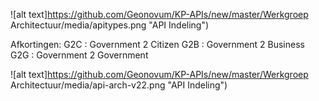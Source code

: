 
![alt text]https://github.com/Geonovum/KP-APIs/new/master/Werkgroep Architectuur/media/apitypes.png "API Indeling")

Afkortingen:
G2C : Government 2 Citizen
G2B : Government 2 Business
G2G : Government 2 Government


![alt text]https://github.com/Geonovum/KP-APIs/new/master/Werkgroep Architectuur/media/api-arch-v22.png "API Indeling")
